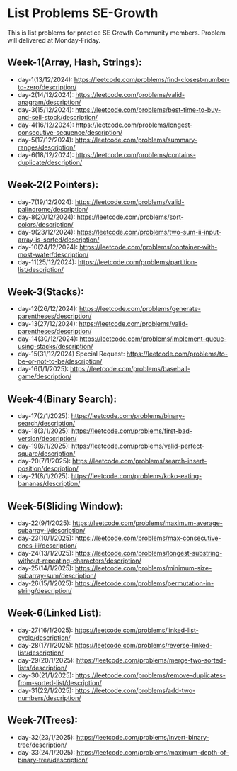 # List Problems SE-Growth
This is list problems for practice SE Growth Community members. Problem will delivered at Monday-Friday.
## Week-1(Array, Hash, Strings):
+ day-1(13/12/2024): https://leetcode.com/problems/find-closest-number-to-zero/description/
+ day-2(14/12/2024): https://leetcode.com/problems/valid-anagram/description/
+ day-3(15/12/2024): https://leetcode.com/problems/best-time-to-buy-and-sell-stock/description/
+ day-4(16/12/2024): https://leetcode.com/problems/longest-consecutive-sequence/description/
+ day-5(17/12/2024): https://leetcode.com/problems/summary-ranges/description/
+ day-6(18/12/2024): https://leetcode.com/problems/contains-duplicate/description/
## Week-2(2 Pointers):
+ day-7(19/12/2024): https://leetcode.com/problems/valid-palindrome/description/
+ day-8(20/12/2024): https://leetcode.com/problems/sort-colors/description/
+ day-9(23/12/2024): https://leetcode.com/problems/two-sum-ii-input-array-is-sorted/description/
+ day-10(24/12/2024): https://leetcode.com/problems/container-with-most-water/description/
+ day-11(25/12/2024): https://leetcode.com/problems/partition-list/description/
## Week-3(Stacks):
+ day-12(26/12/2024): https://leetcode.com/problems/generate-parentheses/description/
+ day-13(27/12/2024): https://leetcode.com/problems/valid-parentheses/description/
+ day-14(30/12/2024): https://leetcode.com/problems/implement-queue-using-stacks/description/
+ day-15(31/12/2024) Special Request: https://leetcode.com/problems/to-be-or-not-to-be/description/
+ day-16(1/1/2025): https://leetcode.com/problems/baseball-game/description/
## Week-4(Binary Search):
+ day-17(2/1/2025): https://leetcode.com/problems/binary-search/description/
+ day-18(3/1/2025): https://leetcode.com/problems/first-bad-version/description/
+ day-19(6/1/2025): https://leetcode.com/problems/valid-perfect-square/description/
+ day-20(7/1/2025): https://leetcode.com/problems/search-insert-position/description/
+ day-21(8/1/2025): https://leetcode.com/problems/koko-eating-bananas/description/
## Week-5(Sliding Window):
+ day-22(9/1/2025): https://leetcode.com/problems/maximum-average-subarray-i/description/
+ day-23(10/1/2025): https://leetcode.com/problems/max-consecutive-ones-iii/description/
+ day-24(13/1/2025): https://leetcode.com/problems/longest-substring-without-repeating-characters/description/
+ day-25(14/1/2025): https://leetcode.com/problems/minimum-size-subarray-sum/description/
+ day-26(15/1/2025): https://leetcode.com/problems/permutation-in-string/description/
## Week-6(Linked List):
+ day-27(16/1/2025): https://leetcode.com/problems/linked-list-cycle/description/
+ day-28(17/1/2025): https://leetcode.com/problems/reverse-linked-list/description/
+ day-29(20/1/2025): https://leetcode.com/problems/merge-two-sorted-lists/description/
+ day-30(21/1/2025): https://leetcode.com/problems/remove-duplicates-from-sorted-list/description/
+ day-31(22/1/2025): https://leetcode.com/problems/add-two-numbers/description/
## Week-7(Trees):
+ day-32(23/1/2025): https://leetcode.com/problems/invert-binary-tree/description/
+ day-33(24/1/2025): https://leetcode.com/problems/maximum-depth-of-binary-tree/description/
